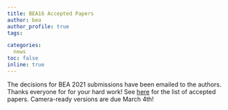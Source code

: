 ```yaml
---
title: BEA16 Accepted Papers
author: bea
author_profile: true
tags:

categories:
  news
toc: false
inline: true
---
```


The decisions for BEA 2021 submissions have been emailed to the authors. Thanks everyone for for your hard work! See [here](/bea/2021#accepted-papers) for the list of accepted papers. Camera-ready versions are due March 4th!
